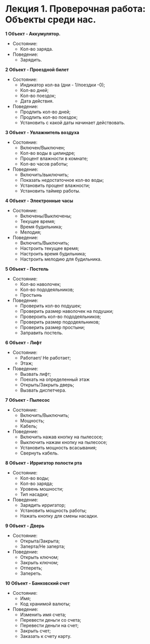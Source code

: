 # Лекция 1. Проверочная работа: Объекты среди нас.
  
**1 Объект - Аккумулятор.**
- Состояние: 
  - Кол-во заряда.
- Поведение:
  - Зарядить.

**2 Объект - Проездной билет**
 - Состояние:
   - Индикатор кол-ва (дни - 1/поездки -0);
   - Кол-во дней;
   - Кол-во поездок;
   - Дата действия.
 - Поведение:
   - Продлить кол-во дней;
   - Продлить кол-во поездок;
   - Установить с какой даты начинает действовать.</p>

**3 Объект - Увлажнитель воздуха**
 - Состояние:
   - Включен/Выключен;
   - Кол-во воды в цилиндре;
   - Процент влажности в комнате;
   - Кол-во часов работы;
 - Поведение:
   - Включить/выключить;
   - Показать недостаточное кол-во воды;
   - Установить процент влажности;
   - Установить таймер работы.

**4 Объект - Электронные часы**
 - Состояние:
   - Включены/Выключены;
   - Текущее время;
   - Время будильника;
   - Мелодия;
 - Поведение:
   - Включить/Выключить;
   - Настроить текущее время;
   - Настроить время будильника;
   - Настроить мелодию для будильника.

**5 Объект - Постель**
 - Состояние:
   - Кол-во наволочек;
   - Кол-во пододеяльников;
   - Простынь
 - Поведение:
   - Проверить кол-во подушек;
   - Проверить размер наволочек на подушки;
   - Провероить кол-во пододеяльников;
   - Проверить размер пододеяльников;
   - Проверить размер простыни;
   - Заправить постель.

**6 Объект - Лифт**
 - Состояние:
   - Работает/ Не работает;
   - Этаж;
 - Поведение:
   - Вызвать лифт;
   - Поехать на определенный этаж
   - Открыть/Закрыть дверь;
   - Вызвать диспетчера.

**7 Объект - Пылесос**
 - Состояние:
   - Включить/Выключить;
   - Мощность;
   - Кабель;
 - Поведение:
   - Включить нажав кнопку на пылесосе;
   - Выключить нажам кнопку на пылесосе;
   - Установить мощность всасывания;
   - Свернуть кабель.

**8 Объект - Ирригатор полости рта**
 - Состояние:
   - Кол-во воды;
   - Кол-во заряда;
   - Уровень мошности;
   - Тип насадки;
 - Поведение:
   - Зарядить ирригатор;
   - Установить мощность работы;
   - Нажать кнопку для смены насадки.

**9 Объект - Дверь**
 - Состояние: 
   - Открыта/Закрыта;
   - Заперта/Не заперта;
 - Поведение:
   - Открыть ключом;
   - Закрыть ключом;
   - Отпереть;
   - Запереть.

**10 Объект - Банковский счет**
 - Состояние:
   - Имя;
   - Код хранимой валюты;
 - Поведение:
   - Изменить имя счета;
   - Перевести деньги со счета;
   - Перевести деньги на счет;
   - Закрыть счет;
   - Заказать к счету карту.
